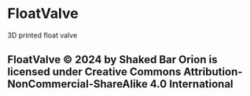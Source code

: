# FloatValve
3D printed float valve

## FloatValve © 2024 by Shaked Bar Orion is licensed under Creative Commons Attribution-NonCommercial-ShareAlike 4.0 International 
